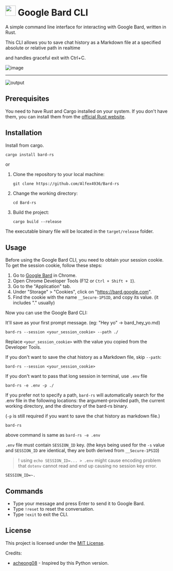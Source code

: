 # <img src="https://user-images.githubusercontent.com/2356749/235068474-5daddf05-54d6-4391-ae97-1a944aebdec6.png" style="height: 32px"> Google Bard CLI

A simple command line interface for interacting with Google Bard, written in Rust.

This CLI allows you to save chat history as a Markdown file at a specified absolute or relative path in realtime

and handles graceful exit with Ctrl+C.

![image](https://github.com/Alfex4936/Bard-rs/assets/2356749/76b487a4-e1de-4145-9ce4-753cbbcce812)

---

![output](https://user-images.githubusercontent.com/2356749/235344630-c39a286e-039d-4a45-bce2-e2c7f28a5008.gif)

## Prerequisites

You need to have Rust and Cargo installed on your system. If you don't have them, you can install them from the [official Rust website](https://www.rust-lang.org/tools/install).

## Installation

Install from cargo.

```bash
cargo install bard-rs
```

or

1. Clone the repository to your local machine:

   ```
   git clone https://github.com/Alfex4936/Bard-rs
   ```

2. Change the working directory:

   ```
   cd Bard-rs
   ```

3. Build the project:

   ```
   cargo build --release
   ```

The executable binary file will be located in the `target/release` folder.

## Usage

Before using the Google Bard CLI, you need to obtain your session cookie. To get the session cookie, follow these steps:

1. Go to [Google Bard](https://bard.google.com/) in Chrome.
2. Open Chrome Developer Tools (F12 or `Ctrl + Shift + I`).
3. Go to the "Application" tab.
4. Under "Storage" > "Cookies", click on "https://bard.google.com".
5. Find the cookie with the name `__Secure-1PSID`, and copy its value. (it includes "." usually)

Now you can use the Google Bard CLI:

It'll save as your first prompt message. (eg: "Hey yo" -> bard_hey_yo.md)

```
bard-rs --session <your_session_cookie> --path ./
```

Replace `<your_session_cookie>` with the value you copied from the Developer Tools.

If you don't want to save the chat history as a Markdown file, skip `--path`:

```
bard-rs --session <your_session_cookie>
```

If you don't want to pass that long session in terminal, use `.env` file

```
bard-rs -e .env -p ./
```

If you prefer not to specify a path, `bard-rs` will automatically search for the .env file in the following locations: the argument-provided path, the current working directory, and the directory of the bard-rs binary.

(`-p` is still required if you want to save the chat history as markdown file.)

```
bard-rs
```

above command is same as `bard-rs -e .env`

`.env` file must contain `SESSION_ID` key. (the keys being used for the `-s` value and `SESSION_ID` are identical, they are both derived from `__Secure-1PSID`)

> ! using `echo SESSION_ID=... > .env` might cause encoding problem that `dotenv` cannot read and end up causing no session key error.

```
SESSION_ID=~.
```

## Commands

- Type your message and press Enter to send it to Google Bard.
- Type `!reset` to reset the conversation.
- Type `!exit` to exit the CLI.

## License

This project is licensed under the [MIT License](LICENSE).


Credits:
- [acheong08](https://github.com/acheong08) - Inspired by this Python version.

